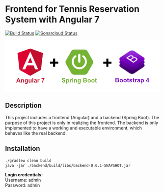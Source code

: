 # Frontend for Tennis Reservation System with Angular 7

[![Build Status](https://travis-ci.com/thomasrepnik/tennisresv2.svg?token=xGizu6XL3NZeAKSk9MWU&branch=master)](https://travis-ci.com/thomasrepnik/tennisresv2)
 [![Sonarcloud Status](https://sonarcloud.io/api/project_badges/measure?project=thomasrepnik_tennis-reservation&metric=alert_status)](https://sonarcloud.io/dashboard?id=thomasrepnik_tennis-reservation) 

![Technology Logos](/frontend/src/assets/angular-bootstrap-spring-logo.png)

## Description ##

This project includes a frontend (Angular) and a backend (Spring Boot). The purpose of this project is only in realizing the frontend. The backend is only implemented to have a working and executable environment, which behaves like the real backend.



## Installation ##
```
./gradlew clean build
java -jar ./backend/build/libs/backend-0.0.1-SNAPSHOT.jar
```

**Login credentials:**<br>
Username: admin<br>
Password: admin
